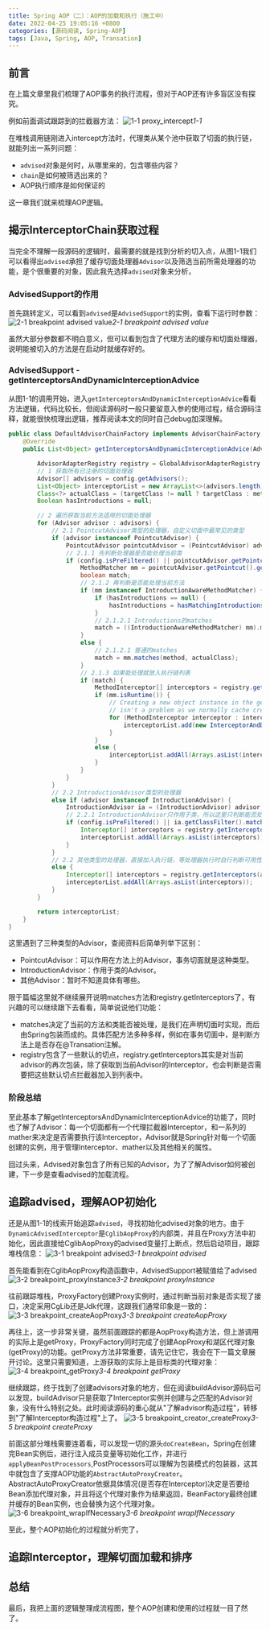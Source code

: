 ```yaml
---
title: Spring AOP（二）：AOP的加载和执行（施工中）
date: 2022-04-25 19:05:16 +0800
categories: [源码阅读, Spring-AOP]
tags: [Java, Spring, AOP, Transation]
---
```


## 前言
在上篇文章里我们梳理了AOP事务的执行流程，但对于AOP还有许多盲区没有探究。

例如前面调试跟踪到的拦截器方法：
![1-1 proxy_intercept](/assets/img/20220425/proxy_intercept.png)_1-1_

在堆栈调用链刚进入intercept方法时，代理类从某个池中获取了切面的执行链，就能列出一系列问题：
- `advised`对象是何时，从哪里来的，包含哪些内容？
- `chain`是如何被筛选出来的？
- AOP执行顺序是如何保证的

这一章我们就来梳理AOP逻辑。

## 揭示InterceptorChain获取过程

当完全不理解一段源码的逻辑时，最需要的就是找到分析的切入点，从图1-1我们可以看得出`advised`承担了缓存切面处理器`Advisor`以及筛选当前所需处理器的功能，是个很重要的对象，因此我先选择`advised`对象来分析，

### AdvisedSupport的作用

首先跳转定义，可以看到`advised`是`AdvisedSupport`的实例，查看下运行时参数：
![2-1 breakpoint advised value](/assets/img/20220425/breakpoint_advised_value.png)_2-1 breakpoint advised value_

虽然大部分参数都不明白意义，但可以看到包含了代理方法的缓存和切面处理器，说明能被切入的方法是在启动时就缓存好的。

### AdvisedSupport - getInterceptorsAndDynamicInterceptionAdvice
从图1-1的调用开始，进入`getInterceptorsAndDynamicInterceptionAdvice`看看方法逻辑，代码比较长，但阅读源码时一般只要留意入参的使用过程，结合源码注释，就能很快梳理出逻辑，推荐阅读本文的同时自己debug加深理解。
``` java
public class DefaultAdvisorChainFactory implements AdvisorChainFactory, Serializable {
    @Override
    public List<Object> getInterceptorsAndDynamicInterceptionAdvice(Advised config, Method method, @Nullable Class<?> targetClass) {

        AdvisorAdapterRegistry registry = GlobalAdvisorAdapterRegistry.getInstance();
        // 1 获取所有已注册的切面处理器
        Advisor[] advisors = config.getAdvisors();
        List<Object> interceptorList = new ArrayList<>(advisors.length);
        Class<?> actualClass = (targetClass != null ? targetClass : method.getDeclaringClass());
        Boolean hasIntroductions = null;

        // 2 遍历获取当前方法适用的切面处理器
        for (Advisor advisor : advisors) {
            // 2.1 PointcutAdvisor类型的处理器，自定义切面中最常见的类型
            if (advisor instanceof PointcutAdvisor) {
                PointcutAdvisor pointcutAdvisor = (PointcutAdvisor) advisor;
                // 2.1.1 先判断处理器是否能处理当前类
                if (config.isPreFiltered() || pointcutAdvisor.getPointcut().getClassFilter().matches(actualClass)) {
                    MethodMatcher mm = pointcutAdvisor.getPointcut().getMethodMatcher();
                    boolean match;
                    // 2.1.2 再判断是否能处理当前方法
                    if (mm instanceof IntroductionAwareMethodMatcher) {
                        if (hasIntroductions == null) {
                            hasIntroductions = hasMatchingIntroductions(advisors, actualClass);
                        }
                        // 2.1.2.1 Introductions的matches
                        match = ((IntroductionAwareMethodMatcher) mm).matches(method, actualClass, hasIntroductions);
                    }
                    else {
                        // 2.1.2.1 普通的matches
                        match = mm.matches(method, actualClass);
                    }
                    // 2.1.3 如果能处理就放入执行链列表
                    if (match) {
                        MethodInterceptor[] interceptors = registry.getInterceptors(advisor);
                        if (mm.isRuntime()) {
                            // Creating a new object instance in the getInterceptors() method
                            // isn't a problem as we normally cache created chains.
                            for (MethodInterceptor interceptor : interceptors) {
                                interceptorList.add(new InterceptorAndDynamicMethodMatcher(interceptor, mm));
                            }
                        }
                        else {
                            interceptorList.addAll(Arrays.asList(interceptors));
                        }
                    }
                }
            }
            // 2.2 IntroductionAdvisor类型的处理器
            else if (advisor instanceof IntroductionAdvisor) {
                IntroductionAdvisor ia = (IntroductionAdvisor) advisor;
                // 2.2.1 IntroductionAdvisor只作用于类，所以这里只判断能否处理当前类
                if (config.isPreFiltered() || ia.getClassFilter().matches(actualClass)) {
                    Interceptor[] interceptors = registry.getInterceptors(advisor);
                    interceptorList.addAll(Arrays.asList(interceptors));
                }
            }
            // 2.2 其他类型的处理器，直接加入执行链，等处理器执行时自行判断可用性。
            else {
                Interceptor[] interceptors = registry.getInterceptors(advisor);
                interceptorList.addAll(Arrays.asList(interceptors));
            }
        }

        return interceptorList;
    }
}
```
这里遇到了三种类型的Advisor，查阅资料后简单列举下区别：
- PointcutAdvisor：可以作用在方法上的Advisor，事务切面就是这种类型。
- IntroductionAdvisor：作用于类的Advisor。
- 其他Advisor：暂时不知道具体有哪些。

限于篇幅这里就不继续展开说明matches方法和registry.getInterceptors了，有兴趣的可以继续跟下去看看，简单说说他们功能：
- matches决定了当前的方法和类能否被处理，是我们在声明切面时实现，而后由Spring包装而成的。具体匹配方法多种多样，例如在事务切面中，是判断方法上是否存在@Transation注解。
- registry包含了一些默认的切点，registry.getInterceptors其实是对当前advisor的再次包装，除了获取到当前Advisor的Interceptor，也会判断是否需要把这些默认切点拦截器加入到列表中。

### 阶段总结
至此基本了解getInterceptorsAndDynamicInterceptionAdvice的功能了，同时也了解了Advisor：每一个切面都有一个代理拦截器Interceptor，和一系列的mather来决定是否需要执行该Interceptor，Advisor就是Spring针对每一个切面创建的实例，用于管理Interceptor、mather以及其他相关的属性。

回过头来，Advised对象包含了所有已知的Advisor，为了了解Advisor如何被创建，下一步是查看advised的加载流程。

## 追踪advised，理解AOP初始化
还是从图1-1的线索开始追踪`advised`，寻找初始化advised对象的地方。由于`DynamicAdvisedInterceptor`是`CglibAopProxy`的内部类，并且在Proxy方法中初始化，因此直接给CglibAopProxy的advised变量打上断点，然后启动项目，跟踪堆栈信息：
![3-1 breakpoint advised](/assets/img/20220425/breakpoint_advised.png)_3-1 breakpoint advised_

首先能看到在CglibAopProxy构造函数中，AdvisedSupport被赋值给了advised
![3-2 breakpoint_proxyInstance](/assets/img/20220425/breakpoint_proxyInstance.png)_3-2 breakpoint proxyInstance_

往前跟踪堆栈，ProxyFactory创建Proxy实例时，通过判断当前对象是否实现了接口，决定采用CgLib还是Jdk代理，这跟我们通常印象是一致的：
![3-3 breakpoint_createAopProxy](/assets/img/20220425/breakpoint_createAopProxy.png)_3-3 breakpoint createAopProxy_

再往上，这一步非常关键，虽然前面跟踪的都是AopProxy构造方法，但上游调用的实际上是getProxy，ProxyFactory同时完成了创建AopProxy和湖区代理对象(getProxy)的功能。getProxy方法非常重要，请先记住它，我会在下一篇文章展开讨论。这里只需要知道，上游获取的实际上是目标类的代理对象：
![3-4 breakpoint_getProxy](/assets/img/20220425/breakpoint_getProxy.png)_3-4 breakpoint getProxy_

继续跟踪，终于找到了创建advisors对象的地方，但在阅读buildAdvisor源码后可以发现，buildAdvisor只是获取了Interceptor实例并创建与之匹配的Advisor对象，没有什么特别之处。此时阅读源码的重心就从"了解advisor构造过程"，转移到"了解Interceptor构造过程"上了。
![3-5 breakpoint_creator_createProxy](/assets/img/20220425/breakpoint_creator_createProxy.png)_3-5 breakpoint createProxy_

前面这部分堆栈需要连着看，可以发现一切的源头`doCreateBean`，Spring在创建完Bean实例后，进行注入成员变量等初始化工作，并进行`applyBeanPostProcessors`,PostProcessors可以理解为包装模式的包装器，这其中就包含了支撑AOP功能的`AbstractAutoProxyCreator`。AbstractAutoProxyCreator依据具体情况(是否存在Interceptor)决定是否要给Bean添加代理对象，并且将这个代理对象作为结果返回，BeanFactory最终创建并缓存的Bean实例，也会替换为这个代理对象。
![3-6 breakpoint_wrapIfNecessary](/assets/img/20220425/breakpoint_wrapIfNecessary.png)_3-6 breakpoint wrapIfNecessary_

至此，整个AOP初始化的过程就分析完了，

## 追踪Interceptor，理解切面加载和排序

## 总结

最后，我把上面的逻辑整理成流程图，整个AOP创建和使用的过程就一目了然了。